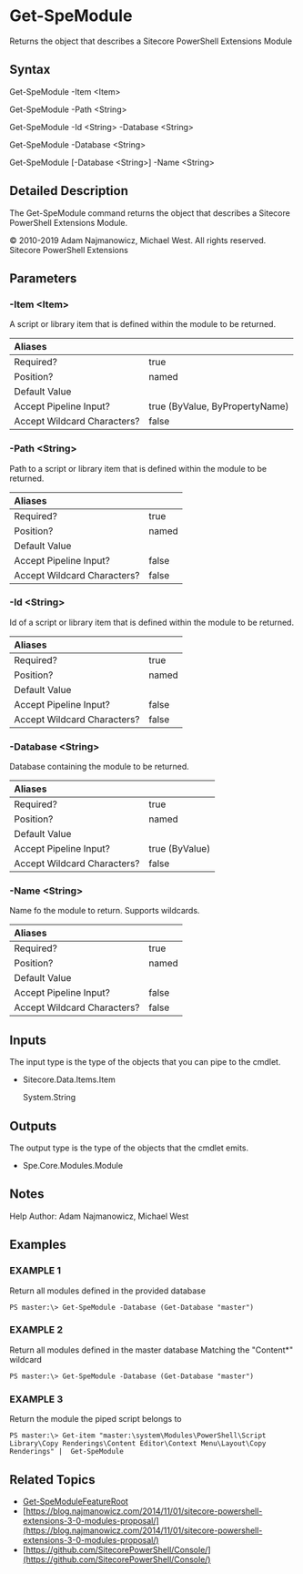 # Get-SpeModule

Returns the object that describes a Sitecore PowerShell Extensions Module

## Syntax

Get-SpeModule -Item &lt;Item&gt;

Get-SpeModule -Path &lt;String&gt;

Get-SpeModule -Id &lt;String&gt; -Database &lt;String&gt;

Get-SpeModule -Database &lt;String&gt;

Get-SpeModule \[-Database &lt;String&gt;\] -Name &lt;String&gt;

## Detailed Description

The Get-SpeModule command returns the object that describes a Sitecore PowerShell Extensions Module.

© 2010-2019 Adam Najmanowicz, Michael West. All rights reserved. Sitecore PowerShell Extensions

## Parameters

### -Item  &lt;Item&gt;

A script or library item that is defined within the module to be returned.

| Aliases |  |
| :--- | :--- |
| Required? | true |
| Position? | named |
| Default Value |  |
| Accept Pipeline Input? | true \(ByValue, ByPropertyName\) |
| Accept Wildcard Characters? | false |

### -Path  &lt;String&gt;

Path to a script or library item that is defined within the module to be returned.

| Aliases |  |
| :--- | :--- |
| Required? | true |
| Position? | named |
| Default Value |  |
| Accept Pipeline Input? | false |
| Accept Wildcard Characters? | false |

### -Id  &lt;String&gt;

Id of a script or library item that is defined within the module to be returned.

| Aliases |  |
| :--- | :--- |
| Required? | true |
| Position? | named |
| Default Value |  |
| Accept Pipeline Input? | false |
| Accept Wildcard Characters? | false |

### -Database  &lt;String&gt;

Database containing the module to be returned.

| Aliases |  |
| :--- | :--- |
| Required? | true |
| Position? | named |
| Default Value |  |
| Accept Pipeline Input? | true \(ByValue\) |
| Accept Wildcard Characters? | false |

### -Name  &lt;String&gt;

Name fo the module to return. Supports wildcards.

| Aliases |  |
| :--- | :--- |
| Required? | true |
| Position? | named |
| Default Value |  |
| Accept Pipeline Input? | false |
| Accept Wildcard Characters? | false |

## Inputs

The input type is the type of the objects that you can pipe to the cmdlet.

* Sitecore.Data.Items.Item

  System.String

## Outputs

The output type is the type of the objects that the cmdlet emits.

* Spe.Core.Modules.Module 

## Notes

Help Author: Adam Najmanowicz, Michael West

## Examples

### EXAMPLE 1

Return all modules defined in the provided database

```text
PS master:\> Get-SpeModule -Database (Get-Database "master")
```

### EXAMPLE 2

Return all modules defined in the master database Matching the "Content\*" wildcard

```text
PS master:\> Get-SpeModule -Database (Get-Database "master")
```

### EXAMPLE 3

Return the module the piped script belongs to

```text
PS master:\> Get-item "master:\system\Modules\PowerShell\Script Library\Copy Renderings\Content Editor\Context Menu\Layout\Copy Renderings" |  Get-SpeModule
```

## Related Topics

* [Get-SpeModuleFeatureRoot](get-spemodulefeatureroot.md)
* [https://blog.najmanowicz.com/2014/11/01/sitecore-powershell-extensions-3-0-modules-proposal/](https://blog.najmanowicz.com/2014/11/01/sitecore-powershell-extensions-3-0-modules-proposal/) 
* [https://github.com/SitecorePowerShell/Console/](https://github.com/SitecorePowerShell/Console/) 

